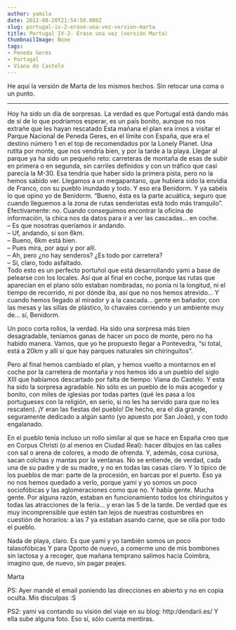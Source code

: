 ```yaml
---
author: yamila
date: 2012-08-20T21:54:59.000Z
slug: portugal-iv-2-erase-una-vez-version-marta
title: Portugal IV-2- Érase una vez (versión Marta)
thumbnailImage: None
tags:
- Peneda Gerés
- Portugal
- Viana do Castelo
---
```



He aquí la versión de Marta de los mismos hechos. Sin retocar una coma o un punto.

*************************************************************************************************

Hoy ha sido un día de sorpresas. La verdad es que Portugal está dando más de sí de lo que podríamos esperar, es un país bonito, aunque no nos extrañe que les hayan rescatado 
Esta mañana el plan era irnos a visitar el Parque Nacional de Peneda Geres, en el límite con España, que era el destino número 1 en el top de recomendados por la Lonely Planet. Una rutita por monte, que nos vendría bien, y por la tarde a la playa. Llegar al parque ya ha sido un pequeño reto: carreteras de montaña de esas de subir en primera o en segunda, sin carriles definidos y con un tráfico que casi parecía la M-30. Esa tendría que haber sido la primera pista, pero no la hemos sabido ver. Llegamos a un megapantano, que hubiera sido la envidia de Franco, con su pueblo inundado y todo. Y eso era Benidorm. Y ya sabéis lo que opino yo de Benidorm. “Bueno, ésta es la parte acuática, seguro que cuando lleguemos a la zona de rutas senderistas está todo más tranquilo”. Efectivamente: no. Cuando conseguimos encontrar la oficina de información, la chica nos da datos para ir a ver las cascadas… en coche.  
 – Es que nosotras queríamos ir andando.  
 – Uf, andando, si son 6km.  
 – Bueno, 6km está bien.  
 – Pues mira, por aquí y por allí.  
 – Ah, pero ¿no hay senderos? ¿Es todo por carretera?  
 – Sí, claro, todo asfaltado.  
 Todo esto es un perfecto portuñol que está desarrollando yami a base de pelearse con los locales. Así que al final en coche, porque las rutas que aparecían en el plano sólo estaban nombradas, no ponía ni la longitud, ni el tiempo de recorrido, ni por dónde iba, así que no nos hemos atrevido… Y cuando hemos llegado al mirador y a la cascada… gente en bañador, con las mesas y las sillas de plástico, lo chavales corriendo y un ambiente muy de… sí, Benidorm.

Un poco corta rollos, la verdad. Ha sido una sorpresa más bien desagradable, teníamos ganas de hacer un poco de monte, pero no ha habido manera. Vamos, que yo he propuesto llegar a Pontevedra, “si total, está a 20km y allí sí que hay parques naturales sin chiringuitos”.

Pero al final hemos cambiado el plan, y hemos vuelto a montarnos en el coche por la carretera de montaña y nos hemos ido a un pueblo del siglo XIII que habíamos descartado por falta de tiempo: Viana do Castelo. Y esta ha sido la sorpresa agradable. No sólo es un pueblo de lo más acogedor y bonito, con miles de iglesias por todas partes (qué les pasa a los portugueses con la religión, en serio, si no les ha servido para que no les rescaten). ¡Y eran las fiestas del pueblo! De hecho, era el día grande, seguramente dedicado a algún santo (yo apuesto por San João), y con todo engalanado.

En el pueblo tenía incluso un rollo similar al que se hace en España creo que en Corpus Christi (o al menos en Ciudad Real): hacer dibujos en las calles con sal o arena de colores, a modo de ofrenda. Y, además, cosa curiosa, sacan colchas y mantas por la ventanas. No se entiende, de verdad, cada una de su padre y de su madre, y no en todas las casas claro. Y lo típico de los pueblos de mar: parte de la procesión, en barcas por el puerto. Eso ya no nos hemos quedado a verlo, porque yami y yo somos un poco sociofóbicas y las aglomeraciones como que no. Y había gente. Mucha gente. Por alguna razón, estaban en funcionamiento todos los chiringuitos y todas las atracciones de la feria… y eran las 5 de la tarde. De verdad que es muy incomprensible que estén tan lejos de nuestras costumbres en cuestión de horarios: a las 7 ya estaban asando carne, que se olía por todo el pueblo.

Nada de playa, claro. Es que yami y yo también somos un poco talasofóbicas 
Y para Oporto de nuevo, a comerme uno de mis bombones sin lactosa y a recoger, que mañana temprano salimos hacia Coimbra, imagino que, de nuevo, sin pagar peajes.

Marta

PS: Ayer mandé el email poniendo las direcciones en abierto y no en copia oculta. Mis disculpas :S

PS2: yami va contando su visión del viaje en su blog: http:/dendarii.es/ Y ella sube alguna foto. Eso sí, sólo cuenta mentiras.



